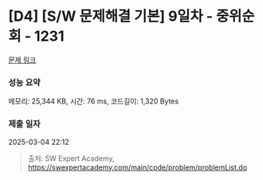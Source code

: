 # [D4] [S/W 문제해결 기본] 9일차 - 중위순회 - 1231 

[문제 링크](https://swexpertacademy.com/main/code/problem/problemDetail.do?contestProbId=AV140YnqAIECFAYD) 

### 성능 요약

메모리: 25,344 KB, 시간: 76 ms, 코드길이: 1,320 Bytes

### 제출 일자

2025-03-04 22:12



> 출처: SW Expert Academy, https://swexpertacademy.com/main/code/problem/problemList.do